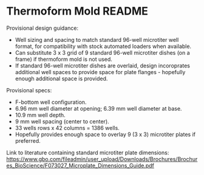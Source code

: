 # Thermoform Mold README

Provisional design guidance:
 
 - Well sizing and spacing to match standard 96-well microtiter well format, for compatibility with stock automated loaders when available.
 - Can substitute 3 x 3 grid of 9 standard 96-well microtiter dishes (on a frame) if thermoform mold is not used.
 - If standard 96-well microtiter dishes are overlaid, design incoroprates additional well spaces to provide space for plate flanges - hopefully enough additional space is provided.
 
 Provisional specs:
 
 - F-bottom well configuration.
 - 6.96 mm well diameter at opening; 6.39 mm well diameter at base.
 - 10.9 mm well depth.
 - 9 mm well spacing (center to center).
 - 33 wells rows x 42 columns = 1386 wells.
 - Hopefully provides enough space to overlay 9 (3 x 3) microtiter plates if preferred.

Link to literature containing standard microtiter plate dimensions:
https://www.gbo.com/fileadmin/user_upload/Downloads/Brochures/Brochures_BioScience/F073027_Microplate_Dimensions_Guide.pdf

